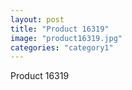 ```yaml
---
layout: post
title: "Product 16319"
image: "product16319.jpg"
categories: "category1"
---
```

Product 16319
